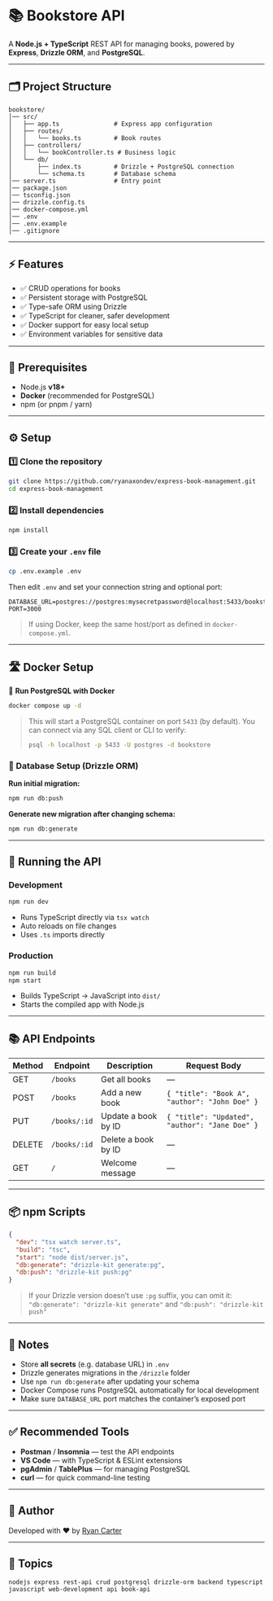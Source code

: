# 📚 Bookstore API

A **Node.js + TypeScript** REST API for managing books, powered by **Express**, **Drizzle ORM**, and **PostgreSQL**.

---

## 🗂 Project Structure

```
bookstore/
│── src/
│   ├── app.ts               # Express app configuration
│   ├── routes/
│   │   └── books.ts         # Book routes
│   ├── controllers/
│   │   └── bookController.ts # Business logic
│   └── db/
│       ├── index.ts         # Drizzle + PostgreSQL connection
│       └── schema.ts        # Database schema
│── server.ts                # Entry point
│── package.json
│── tsconfig.json
│── drizzle.config.ts
│── docker-compose.yml
│── .env
│── .env.example
│── .gitignore
```

---

## ⚡ Features

* ✅ CRUD operations for books
* ✅ Persistent storage with PostgreSQL
* ✅ Type-safe ORM using Drizzle
* ✅ TypeScript for cleaner, safer development
* ✅ Docker support for easy local setup
* ✅ Environment variables for sensitive data

---

## 🔧 Prerequisites

* Node.js **v18+**
* **Docker** (recommended for PostgreSQL)
* npm (or pnpm / yarn)

---

## ⚙️ Setup

### 1️⃣ Clone the repository

```bash
git clone https://github.com/ryanaxondev/express-book-management.git
cd express-book-management
```

### 2️⃣ Install dependencies

```bash
npm install
```

### 3️⃣ Create your `.env` file

```bash
cp .env.example .env
```

Then edit `.env` and set your connection string and optional port:

```env
DATABASE_URL=postgres://postgres:mysecretpassword@localhost:5433/bookstore
PORT=3000
```

> If using Docker, keep the same host/port as defined in `docker-compose.yml`.

---

## 🛣️ Docker Setup

🐳 **Run PostgreSQL with Docker**

```bash
docker compose up -d
```

> This will start a PostgreSQL container on port `5433` (by default).
> You can connect via any SQL client or CLI to verify:
>
> ```bash
> psql -h localhost -p 5433 -U postgres -d bookstore
> ```

### 🧱 Database Setup (Drizzle ORM)

**Run initial migration:**

```bash
npm run db:push
```

**Generate new migration after changing schema:**

```bash
npm run db:generate
```

---

## 🚀 Running the API

### Development

```bash
npm run dev
```

* Runs TypeScript directly via `tsx watch`
* Auto reloads on file changes
* Uses `.ts` imports directly

### Production

```bash
npm run build
npm start
```

* Builds TypeScript → JavaScript into `dist/`
* Starts the compiled app with Node.js

---

## 📚 API Endpoints

| Method | Endpoint     | Description         | Request Body                                   |
| ------ | ------------ | ------------------- | ---------------------------------------------- |
| GET    | `/books`     | Get all books       | —                                              |
| POST   | `/books`     | Add a new book      | `{ "title": "Book A", "author": "John Doe" }`  |
| PUT    | `/books/:id` | Update a book by ID | `{ "title": "Updated", "author": "Jane Doe" }` |
| DELETE | `/books/:id` | Delete a book by ID | —                                              |
| GET    | `/`          | Welcome message     | —                                              |

---

## 📦 npm Scripts

```json
{
  "dev": "tsx watch server.ts",
  "build": "tsc",
  "start": "node dist/server.js",
  "db:generate": "drizzle-kit generate:pg",
  "db:push": "drizzle-kit push:pg"
}
```

> If your Drizzle version doesn’t use `:pg` suffix, you can omit it:
> `"db:generate": "drizzle-kit generate"` and `"db:push": "drizzle-kit push"`

---

## 🧩 Notes

* Store **all secrets** (e.g. database URL) in `.env`
* Drizzle generates migrations in the `/drizzle` folder
* Use `npm run db:generate` after updating your schema
* Docker Compose runs PostgreSQL automatically for local development
* Make sure `DATABASE_URL` port matches the container’s exposed port

---

## ✅ Recommended Tools

* **Postman** / **Insomnia** — test the API endpoints
* **VS Code** — with TypeScript & ESLint extensions
* **pgAdmin** / **TablePlus** — for managing PostgreSQL
* **curl** — for quick command-line testing

---

## 💞 Author

Developed with ❤️ by [Ryan Carter](https://github.com/ryanaxondev)

---

## 📇 Topics

```
nodejs express rest-api crud postgresql drizzle-orm backend typescript javascript web-development api book-api
```
